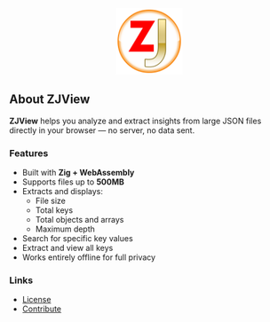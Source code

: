 <p align="center">
  <img src="web/zjview-logo.png" width="120" alt="ZJView Logo" />
</p>

## About ZJView

**ZJView** helps you analyze and extract insights from large JSON files directly in your browser — no server, no data sent.

### Features

- Built with **Zig + WebAssembly**
- Supports files up to **500MB**
- Extracts and displays:
  - File size
  - Total keys
  - Total objects and arrays
  - Maximum depth
- Search for specific key values
- Extract and view all keys
- Works entirely offline for full privacy

### Links

- [License](./LICENSE.md)
- [Contribute](./CONTRIBUTE.md)
